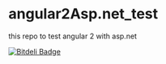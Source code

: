 # angular2Asp.net_test
this repo to test angular 2 with asp.net


[![Bitdeli Badge](https://d2weczhvl823v0.cloudfront.net/alyahmedaly/angular2asp.net_test/trend.png)](https://bitdeli.com/free "Bitdeli Badge")

